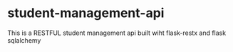 # student-management-api
This is a RESTFUL student management api built wiht flask-restx and flask sqlalchemy
